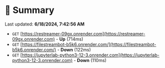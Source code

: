 # 📖 Summary
Last updated: **6/18/2024, 7:42:56 AM**

- `GET` [https://restreamer-09gx.onrender.com](https://restreamer-09gx.onrender.com) - **Up** (714ms)
- `GET` [https://filestreambot-b5k6.onrender.com/](https://filestreambot-b5k6.onrender.com/) - **Down** (122ms)
- `GET` [https://jupyterlab-python3-12-3.onrender.com](https://jupyterlab-python3-12-3.onrender.com) - **Down** (110ms)
